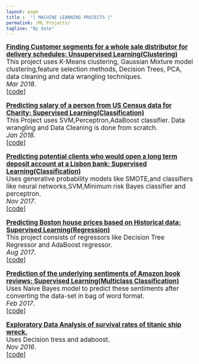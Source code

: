```yaml
---
layout: page
title :  "| MACHINE LEARNING PROJECTS |" 
permalink: /ML Projects/
tagline: "By date"
---
```

<!--<div class="tagline">
<span class="page-title">Publications</span> <span class="page-tagline"><em>by Date</em></span>
</div>-->
<div class="manual-post" style="font-size: 17px">
<div>
<!--   <div class="manual manual-title">
  <strong>2017</strong>
  </div> -->
   <p>  <div class="manual-content">
  <a  href="/papers/cust_seg.html"  style="font-weight: bolder;">
      Finding Customer segments for a whole sale distributor for delivery schedules: Unsupervised Learning(Clustering)</a><br>
      This project uses K-Means clustering, Gaussian Mixture model clustering,feature selection methods, Decision Trees, PCA, data cleaning and data wrangling techniques.<br><i>Mar 2018</i>.<br><span>[<a href="https://github.com/ruchin33/MACHINE-LEARNING-PROJECTS/tree/master/Customer_Segments_wholesale_dist(unsupervised_learning)">code</a>]</span>
  </div>
</p>
   <p>  <div class="manual-content">
  <a  href="/papers/donor_charity.htm"  style="font-weight: bolder;">
      Predicting salary of a person from US Census data for Charity: Supervised Learning(Classification)</a><br>
      This Project uses SVM,Perceptron,AdaBoost classifier. Data wrangling and Data Cleaning is done from scratch.<br><i>Jan 2018</i>.<br><span>[<a href="https://github.com/ruchin33/MACHINE-LEARNING-PROJECTS/tree/master/Finding_donors_for_charity(supervised_learning)">code</a>]</span>
  </div>
</p> 
   <p>  <div class="manual-content">
  <a  href="/papers/long_term_deposit.pdf"  style="font-weight: bolder;">
      Predicting potential clients who would open a long term deposit account at a Lisbon bank: Supervised Learning(Classification) </a><br>
      Uses generative probability models like SMOTE,and classifiers like neural networks,SVM,Minimum risk Bayes classifier and perceptron.<br><i>Nov 2017</i>.<br><span>[<a href="https://github.com/ruchin33/MACHINE-LEARNING-PROJECTS/tree/master/Finding_potential_customers_for_Lisbon_bank(supervised_learning">code</a>]</span>
  </div>
</p> 
   <p>  <div class="manual-content">
  <a  href="/papers/boston_prices.html"  style="font-weight: bolder;">
      Predicting Boston house prices based on Historical data: Supervised Learning(Regression)</a><br>
      This project consists of regressors like Decision Tree Regressor and AdaBoost regressor.<br><i>Aug 2017</i>.<br><span>[<a href="https://github.com/ruchin33/MACHINE-LEARNING-PROJECTS/tree/master/Predicting_Boston_House_prices">code</a>]</span>
  </div>
</p> 
   <p>  <div class="manual-content">
  <a  href="/papers/sentiment_analysis.pdf"  style="font-weight: bolder;">
      Prediction of the underlying sentiments of Amazon book reviews: Supervised Learning(Multiclass Classification)</a><br>
      Uses Naive Bayes model to predict these sentiments after converting the data-set in bag of word format.<br><i>Feb 2017</i>.<br><span>[<a href="https://github.com/ruchin33/MACHINE-LEARNING-PROJECTS/tree/master/Final_Proj_Sentiment_analysis_Amazon_reviews">code</a>]</span>
  </div>
</p>
   <p>  <div class="manual-content">
  <a  href="/papers/titanic_survival.html"  style="font-weight: bolder;">
      Exploratory Data Analysis of survival rates of titanic ship wreck.</a><br>
      Uses Decision tress and adaboost.<br><i>Nov 2016</i>.<br><span>[<a href="https://github.com/ruchin33/MACHINE-LEARNING-PROJECTS/tree/master/Titanic_RMS_survival_project">code</a>]</span>
  </div>
</p>
</div>


